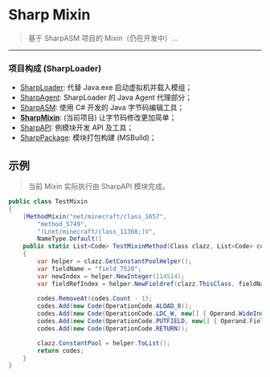 # Sharp Mixin

> 基于 SharpASM 项目的 Mixin（仍在开发中）...

---

### 项目构成 (SharpLoader)

- [SharpLoader](github.com/YELANDAOKONG/SharpLoader2): 代替 Java.exe 启动虚拟机并载入模组；
- [SharpAgent](https://github.com/YELANDAOKONG/SharpAgent2): SharpLoader 的 Java Agent 代理部分；
- [SharpASM](https://github.com/YELANDAOKONG/SharpASM): 使用 C# 开发的 Java 字节码编辑工具；
- **[SharpMixin](https://github.com/YELANDAOKONG/SharpMixin)**: (当前项目) 让字节码修改更加简单；
- [SharpAPI](https://github.com/YELANDAOKONG/SharpAPI2): 例模块开发 API 及工具；
- [SharpPackage](https://github.com/YELANDAOKONG/SharpPackage): 模块打包构建 (MSBuild)；

## 示例

> 当前 Mixin 实际执行由 SharpAPI 模块完成。

```csharp
public class TestMixin
{
    [MethodMixin("net/minecraft/class_1657", 
        "method_5749", 
        "(Lnet/minecraft/class_11368;)V", 
        NameType.Default)]
    public static List<Code> TestMixinMethod(Class clazz, List<Code> codes)
    {
        var helper = clazz.GetConstantPoolHelper();
        var fieldName = "field_7520";
        var newIndex = helper.NewInteger(114514);
        var fieldRefIndex = helper.NewFieldref(clazz.ThisClass, fieldName, "I");
        
        codes.RemoveAt(codes.Count - 1);
        codes.Add(new Code(OperationCode.ALOAD_0));
        codes.Add(new Code(OperationCode.LDC_W, new[] { Operand.WideIndex(newIndex) }));
        codes.Add(new Code(OperationCode.PUTFIELD, new[] { Operand.FieldRef(fieldRefIndex) }));
        codes.Add(new Code(OperationCode.RETURN));

        clazz.ConstantPool = helper.ToList();        
        return codes;
    }
}
```

